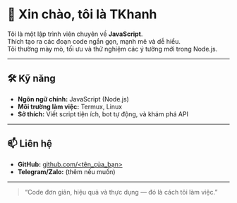 # 👋 Xin chào, tôi là TKhanh

Tôi là một lập trình viên chuyên về **JavaScript**.  
Thích tạo ra các đoạn code ngắn gọn, mạnh mẽ và dễ hiểu.  
Tôi thường mày mò, tối ưu và thử nghiệm các ý tưởng mới trong Node.js.

---

## 🛠 Kỹ năng
- **Ngôn ngữ chính:** JavaScript (Node.js)
- **Môi trường làm việc:** Termux, Linux
- **Sở thích:** Viết script tiện ích, bot tự động, và khám phá API

---

## 📫 Liên hệ
- **GitHub:** [github.com/<tên_của_bạn>](https://github.com/<tên_của_bạn>)
- **Telegram/Zalo:** (thêm nếu muốn)

---

> “Code đơn giản, hiệu quả và thực dụng — đó là cách tôi làm việc.”
